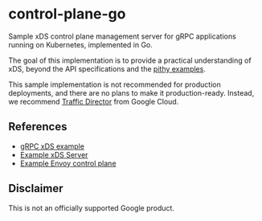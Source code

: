 # control-plane-go

Sample xDS control plane management server for gRPC applications running on
Kubernetes, implemented in Go.

The goal of this implementation is to provide a practical understanding of xDS,
beyond the API specifications and the
[pithy examples](https://github.com/grpc/grpc-go/tree/v1.57.0/examples/features/xds).

This sample implementation is not recommended for production deployments, and
there are no plans to make it production-ready. Instead, we recommend
[Traffic Director](https://cloud.google.com/traffic-director/docs) from Google Cloud.

## References

- [gRPC xDS example](https://github.com/grpc/grpc-go/tree/v1.57.0/examples/features/xds)
- [Example xDS Server](https://github.com/envoyproxy/go-control-plane/tree/v0.11.1/internal/example)
- [Example Envoy control plane](https://github.com/envoyproxy/go-control-plane/tree/v0.11.1/examples/dyplomat)

## Disclaimer

This is not an officially supported Google product.
